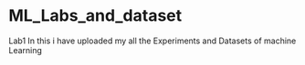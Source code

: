 # ML_Labs_and_dataset
Lab1
In this i have uploaded my all the Experiments and Datasets of machine Learning
